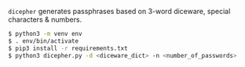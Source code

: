 `dicepher` generates passphrases based on 3-word diceware, special characters & numbers.

```sh
$ python3 -m venv env
$ . env/bin/activate
$ pip3 install -r requirements.txt
$ python3 dicepher.py -d <diceware_dict> -n <number_of_passwords>
```
